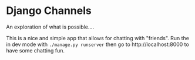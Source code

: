 # Django Channels

An exploration of what is possible....

This is a nice and simple app that allows for chatting with "friends". Run the
in dev mode with `./manage.py runserver` then go to http://localhost:8000 to
have some chatting fun.
